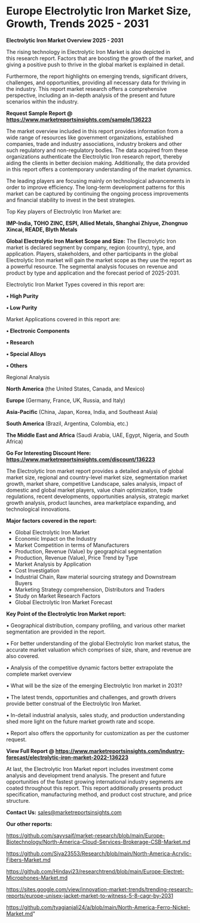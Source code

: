  # Europe Electrolytic Iron Market Size, Growth, Trends 2025 - 2031

<Strong> Electrolytic Iron Market Overview 2025 - 2031</strong>

The rising technology in Electrolytic Iron Market is also depicted in this research report. Factors that are boosting the growth of the market, and giving a positive push to thrive in the global market is explained in detail.

Furthermore, the report highlights on emerging trends, significant drivers, challenges, and opportunities, providing all necessary data for thriving in the industry. This report market research offers a comprehensive perspective, including an in-depth analysis of the present and future scenarios within the industry.

<strong>Request Sample Report @ <a href=https://www.marketreportsinsights.com/sample/136223>https://www.marketreportsinsights.com/sample/136223</a></strong>

The market overview included in this report provides information from a wide range of resources like government organizations, established companies, trade and industry associations, industry brokers and other such regulatory and non-regulatory bodies. The data acquired from these organizations authenticate the Electrolytic Iron research report, thereby aiding the clients in better decision making. Additionally, the data provided in this report offers a contemporary understanding of the market dynamics.

The leading players are focusing mainly on technological advancements in order to improve efficiency. The long-term development patterns for this market can be captured by continuing the ongoing process improvements and financial stability to invest in the best strategies.

Top Key players of Electrolytic Iron Market are:

<strong>IMP-India, TOHO ZINC, ESPI, Allied Metals, Shanghai Zhiyue, Zhongnuo Xincai, READE, Blyth Metals</strong>

<strong><b>Global Electrolytic Iron Market Scope and Size:</b></strong>
The Electrolytic Iron market is declared segment by company, region (country), type, and application. Players, stakeholders, and other participants in the global Electrolytic Iron market will gain the market scope as they use the report as a powerful resource. The segmental analysis focuses on revenue and product by type and application and the forecast period of 2025-2031.

Electrolytic Iron Market Types covered in this report are:

<strong>• High Purity

• Low Purity</strong>

Market Applications covered in this report are:

<strong>• Electronic Components

• Research

• Special Alloys

• Others</strong> 

Regional Analysis

<strong>North America</strong> (the United States, Canada, and Mexico)

<strong>Europe</strong> (Germany, France, UK, Russia, and Italy)

<strong>Asia-Pacific</strong> (China, Japan, Korea, India, and Southeast Asia)

<strong>South America</strong> (Brazil, Argentina, Colombia, etc.)

<strong>The Middle East and Africa</strong> (Saudi Arabia, UAE, Egypt, Nigeria, and South Africa)

<strong>Go For Interesting Discount Here: <a href=https://www.marketreportsinsights.com/discount/136223>https://www.marketreportsinsights.com/discount/136223</a></strong>

The Electrolytic Iron market report provides a detailed analysis of global market size, regional and country-level market size, segmentation market growth, market share, competitive Landscape, sales analysis, impact of domestic and global market players, value chain optimization, trade regulations, recent developments, opportunities analysis, strategic market growth analysis, product launches, area marketplace expanding, and technological innovations.

<strong><b>Major factors covered in the report:</b></strong>
<ul>
  <li>Global Electrolytic Iron Market </li>
  <li>Economic Impact on the Industry</li>
  <li>Market Competition in terms of Manufacturers</li>
  <li>Production, Revenue (Value) by geographical segmentation</li>
  <li>Production, Revenue (Value), Price Trend by Type</li>
  <li>Market Analysis by Application</li>
  <li>Cost Investigation</li>
  <li>Industrial Chain, Raw material sourcing strategy and Downstream Buyers</li>
  <li>Marketing Strategy comprehension, Distributors and Traders</li>
  <li>Study on Market Research Factors</li>
  <li>Global Electrolytic Iron Market Forecast</li>
</ul>

<strong><b>Key Point of the Electrolytic Iron Market report:</b></strong>

• Geographical distribution, company profiling, and various other market segmentation are provided in the report.

• For better understanding of the global Electrolytic Iron market status, the accurate market valuation which comprises of size, share, and revenue are also covered.

• Analysis of the competitive dynamic factors better extrapolate the complete market overview

• What will be the size of the emerging Electrolytic Iron market in 2031?

• The latest trends, opportunities and challenges, and growth drivers provide better construal of the Electrolytic Iron Market.

• In-detail industrial analysis, sales study, and production understanding shed more light on the future market growth rate and scope.

• Report also offers the opportunity for customization as per the customer request.

<strong><b>View Full Report @ <a href=https://www.marketreportsinsights.com/industry-forecast/electrolytic-iron-market-2022-136223>https://www.marketreportsinsights.com/industry-forecast/electrolytic-iron-market-2022-136223</a></b></strong>


At last, the Electrolytic Iron Market report includes investment come analysis and development trend analysis. The present and future opportunities of the fastest growing international industry segments are coated throughout this report. This report additionally presents product specification, manufacturing method, and product cost structure, and price structure.

<strong>Contact Us:</strong>
sales@marketreportsinsights.com

<strong>Our other reports:</strong>

<a href=https://github.com/sayysaif/market-research/blob/main/Europe-Biotechnology/North-America-Cloud-Services-Brokerage-CSB-Market.md>https://github.com/sayysaif/market-research/blob/main/Europe-Biotechnology/North-America-Cloud-Services-Brokerage-CSB-Market.md</a>

<a href=https://github.com/Siya23553/Research/blob/main/North-America-Acrylic-Fibers-Market.md>https://github.com/Siya23553/Research/blob/main/North-America-Acrylic-Fibers-Market.md</a>

<a href=https://github.com/Hindavi23/researchtrend/blob/main/Europe-Electret-Microphones-Market.md>https://github.com/Hindavi23/researchtrend/blob/main/Europe-Electret-Microphones-Market.md</a>

<a href=https://sites.google.com/view/innovation-market-trends/trending-research-reports/europe-unisex-jacket-market-to-witness-5-8-cagr-by-2031>https://sites.google.com/view/innovation-market-trends/trending-research-reports/europe-unisex-jacket-market-to-witness-5-8-cagr-by-2031</a>

<a href=https://github.com/tyagianjali24/a/blob/main/North-America-Ferro-Nickel-Market.md>https://github.com/tyagianjali24/a/blob/main/North-America-Ferro-Nickel-Market.md</a>"
